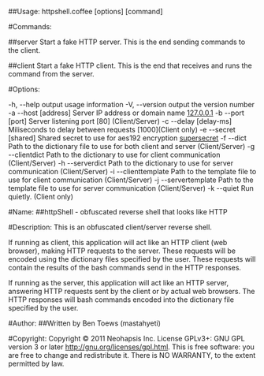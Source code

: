 
##Usage: httpshell.coffee [options] [command]

#Commands:

##server 
Start a fake HTTP server. This is the end sending commands to the client.
    
##client 
Start a fake HTTP client. This is the end that receives and runs the command from the server.

#Options:

-h, --help                      output usage information
-V, --version                   output the version number
-a --host [address]             Server IP address or domain name [127.0.0.1](Client/Server)
-b --port [port]                Server listening port [80] (Client/Server)
-c --delay [delay-ms]           Miliseconds to delay between requests [1000](Client only)
-e --secret [shared]            Shared secret to use for aes192 encryption [supersecret](Client/Server)
-f --dict <filename>            Path to the dictionary file to use for both client and server (Client/Server)
-g --clientdict <filename>      Path to the dictionary to use for client communication (Client/Server)
-h --serverdict <filename>      Path to the dictionary to use for server communication (Client/Server)
-i --clienttemplate <filename>  Path to the template file to use for client communication (Client/Server)
-j --servertemplate <filename>  Path to the template file to use for server communication (Client/Server)
-k --quiet                      Run quietly. (Client only)

#Name:
##httpShell - obfuscated reverse shell that looks like HTTP

#Description:
This is an obfuscated client/server reverse shell. 

If running as client, this application will act like an HTTP client (web browser),
making HTTP requests to the server. These requests will be encoded using the dictionary
files specified by the user. These requests will contain the results of the bash commands
send in the HTTP responses.

If running as the server, this application will act like an HTTP server, answering HTTP requests
sent by the client or by actual web browsers. The HTTP responses will bash commands encoded
into the dictionary file specified by the user.

#Author:
##Written by Ben Toews (mastahyeti)

#Copyright:
Copyright © 2011 Neohapsis Inc. License GPLv3+: GNU GPL version 3 or later <http://gnu.org/licenses/gpl.html>.
This is free software: you are free to change and redistribute it.  There is NO WARRANTY, to the extent permitted by law.
